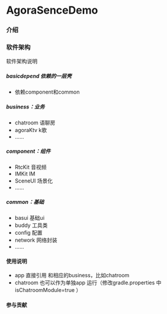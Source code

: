 # AgoraSenceDemo

### 介绍

### 软件架构
软件架构说明

##### basicdepend 依赖的一层壳
* 依赖component和common

##### business：业务
* chatroom 语聊房
* agoraKtv k歌
* ......

##### component：组件
* RtcKit 音视频
* IMKit IM
* SceneUI 场景化
* ......

##### common：基础
* basui 基础ui
* buddy 工具类
* config 配置
* network 网络封装
* ......


#### 使用说明
* app 直接引用 <basicdepend> 和相应的business，比如chatroom
* chatroom 也可以作为单独app 运行（修改gradle.properties 中 isChatroomModule=true ）

#### 参与贡献
